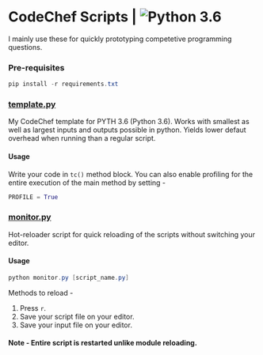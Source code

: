 # CodeChef Scripts | ![Python 3.6](https://img.shields.io/badge/PYTH%203.6-(Python%203.6)-blue?style=for-the-badge&logo=python)

I mainly use these for quickly prototyping competetive programming questions.


### Pre-requisites
```powershell
pip install -r requirements.txt
```


### [template.py](template.py)

My CodeChef template for PYTH 3.6 (Python 3.6).
Works with smallest as well as largest inputs and outputs possible in python.
Yields lower defaut overhead when running than a regular script.

#### Usage
Write your code in `tc()` method block.
You can also enable profiling for the entire execution of the main method by setting -
```python
PROFILE = True
```


### [monitor.py](monitor.py)

Hot-reloader script for quick reloading of the scripts without switching your editor.

#### Usage

```powershell
python monitor.py [script_name.py]
```

Methods to reload -

1. Press `r`.
2. Save your script file on your editor.
3. Save your input file on your editor.

#### Note - Entire script is restarted unlike module reloading.


